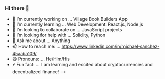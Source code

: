 ### Hi there 👋


- 🔭 I’m currently working on ... Village Book Builders App
- 🌱 I’m currently learning ... Web Development: React.js, Node.js 
- 👯 I’m looking to collaborate on ... JavaScript projects
- 🤔 I’m looking for help with ... Solidity, Python
- 💬 Ask me about ... Anything
- 📫 How to reach me: ... https://www.linkedin.com/in/michael-sanchez-45aaba109/
- 😄 Pronouns: ... He/Him/His
- ⚡ Fun fact: ... I am learning and excited about cryptocurrencies and decentralized finance!
-->
